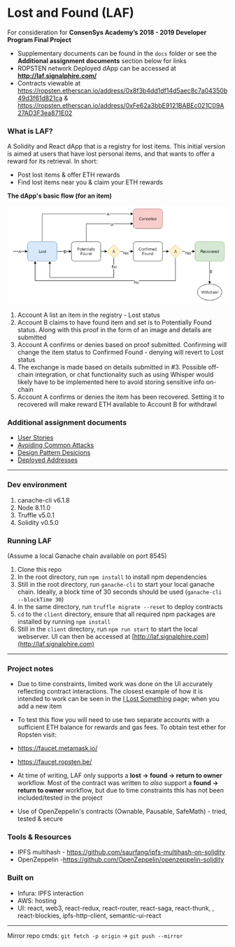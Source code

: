 # Lost and Found (LAF)
For consideration for **ConsenSys Academy’s 2018 - 2019 Developer Program Final Project**

- Supplementary documents can be found in the `docs` folder or see the __Additional assignment documents__ section below for links
- ROPSTEN network Deployed dApp can be accessed at __http://laf.signalphire.com/__
- Contracts viewable at https://ropsten.etherscan.io/address/0x8f3b4dd1df14d5aec8c7a04350b49d3f61d821ca & https://ropsten.etherscan.io/address/0xFe62a3bbE9121BABEc021C09A27AD3F3ea871E02

### What is LAF?
A Solidity and React dApp that is a registry for lost items. This initial version is aimed at users that have lost personal items, and that wants to offer a reward for its retrieval. In short:
- Post lost items & offer ETH rewards
- Find lost items near you & claim your ETH rewards

**The dApp's basic flow (for an item)**

![LAF Flow](docs/LAF_flow.jpg?raw=true)

1. Account A list an item in the registry - Lost status
2. Account B claims to have found item and set is to Potentially Found status. Along with this proof in the form of an image and details are submitted
3. Account A confirms or denies based on proof submitted. Confirming will change the item status to Confirmed Found - denying will revert to Lost status
4. The exchange is made based on details submitted in #3. Possible off-chain integration, or chat functionality such as using Whisper would likely have to be implemented here to avoid storing sensitive info on-chain
5. Account A confirms or denies the item has been recovered. Setting it to recovered will make reward ETH available to Account B for withdrawl

### Additional assignment documents
- [User Stories](docs/LAF_User_Stories.docx)
- [Avoiding Common Attacks](docs/avoiding_common_attacks.md)
- [Design Pattern Desicions](docs/design_pattern_desicions.md)
- [Deployed Addresses](docs/deployed_addresses.txt)

---

### Dev environment
1. canache-cli v6.1.8
2. Node 8.11.0
3. Truffle v5.0.1
4. Solidity v0.5.0


### Running LAF
(Assume a local Ganache chain available on port 8545)

1. Clone this repo
2. In the root directory, run `npm install` to install npm dependencies
3. Still in the root directory, run `ganache-cli` to start your local ganache chain. Ideally, a block time of 30 seconds should be used (`ganache-cli --blockTime 30`)
4. In the same directory, run `truffle migrate --reset` to deploy contracts
4. `cd` to the `client` directory, ensure that all required npm packages are installed by running `npm install` 
5. Still in the `client` directory, run `npm run start` to start the local webserver. UI can then be accessed at [http://laf.signalphire.com](http://laf.signalphire.com)

---

### Project notes

- Due to time constraints, limited work was done on the UI accurately reflecting contract interactions. The closest example of how it is intended to work can be seen in the [I Lost Something](http://laf.signalphire.com/newlost) page; when you add a new item
- To test this flow you will need to use two separate accounts with a sufficient ETH balance for rewards and gas fees. To obtain test ether for Ropsten visit:
 - https://faucet.metamask.io/
 - https://faucet.ropsten.be/

- At time of writing, LAF only supports a **lost -> found -> return to owner** workflow. Most of the contract was written to *also* support a **found -> return to owner** workflow, but due to time constraints this has not been included/tested in the project

- Use of OpenZeppelin's contracts (Ownable, Pausable, SafeMath) - tried, tested & secure


### Tools & Resources
- IPFS multihash - https://github.com/saurfang/ipfs-multihash-on-solidity
- OpenZeppelin -https://github.com/OpenZeppelin/openzeppelin-solidity

### Built on
- Infura: IPFS interaction
- AWS: hosting
- UI: react, web3, react-redux, react-router, react-saga, react-thunk, , react-blockies, ipfs-http-client, semantic-ui-react

---

Mirror repo cmds: `git fetch -p origin` -> `git push --mirror`